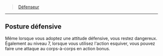 ﻿---
!GenericItem
Name: Posture défensive
Id: fighter_defender_hd.md#posture-défensive
ParentLink: fighter_defender_hd.md#défenseur
ParentName: Défenseur
NameLevel: 2
Attributes: {}
AttributesDictionary: >+
  {}

---
> [Défenseur](hd_fighter_defender.md)

---

## Posture défensive

Même lorsque vous adoptez une attitude défensive, vous restez dangereux. Également au niveau 7, lorsque vous utilisez l'action esquiver, vous pouvez faire une attaque au corps-à-corps en action bonus.

